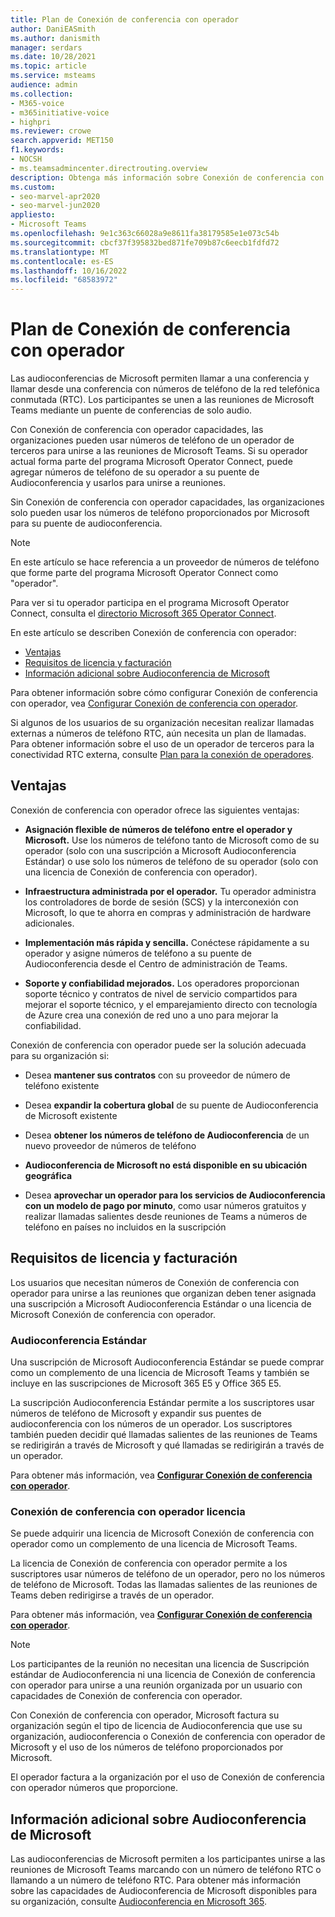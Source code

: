 ```yaml
---
title: Plan de Conexión de conferencia con operador
author: DaniEASmith
ms.author: danismith
manager: serdars
ms.date: 10/28/2021
ms.topic: article
ms.service: msteams
audience: admin
ms.collection:
- M365-voice
- m365initiative-voice
- highpri
ms.reviewer: crowe
search.appverid: MET150
f1.keywords:
- NOCSH
- ms.teamsadmincenter.directrouting.overview
description: Obtenga más información sobre Conexión de conferencia con operador, como los requisitos y el planeamiento de la implementación.
ms.custom:
- seo-marvel-apr2020
- seo-marvel-jun2020
appliesto:
- Microsoft Teams
ms.openlocfilehash: 9e1c363c66028a9e8611fa38179585e1e073c54b
ms.sourcegitcommit: cbcf37f395832bed871fe709b87c6eecb1fdfd72
ms.translationtype: MT
ms.contentlocale: es-ES
ms.lasthandoff: 10/16/2022
ms.locfileid: "68583972"
---
```

# <a name="plan-for-operator-connect-conferencing"></a>Plan de Conexión de conferencia con operador

Las audioconferencias de Microsoft permiten llamar a una conferencia y llamar desde una conferencia con números de teléfono de la red telefónica conmutada (RTC).  Los participantes se unen a las reuniones de Microsoft Teams mediante un puente de conferencias de solo audio.

Con Conexión de conferencia con operador capacidades, las organizaciones pueden usar números de teléfono de un operador de terceros para unirse a las reuniones de Microsoft Teams. Si su operador actual forma parte del programa Microsoft Operator Connect, puede agregar números de teléfono de su operador a su puente de Audioconferencia y usarlos para unirse a reuniones.

Sin Conexión de conferencia con operador capacidades, las organizaciones solo pueden usar los números de teléfono proporcionados por Microsoft para su puente de audioconferencia.

>[!NOTE]
>En este artículo se hace referencia a un proveedor de números de teléfono que forme parte del programa Microsoft Operator Connect como "operador".
>
>Para ver si tu operador participa en el programa Microsoft Operator Connect, consulta el [directorio Microsoft 365 Operator Connect](https://cloudpartners.transform.microsoft.com/practices/microsoft-365-for-operators/directory).

En este artículo se describen Conexión de conferencia con operador:

- [Ventajas](#benefits)
- [Requisitos de licencia y facturación](#licensing-requirements-and-billing)
- [Información adicional sobre Audioconferencia de Microsoft](#additional-information-on-microsoft-audio-conferencing)

Para obtener información sobre cómo configurar Conexión de conferencia con operador, vea [Configurar Conexión de conferencia con operador](operator-connect-conferencing-configure.md).

Si algunos de los usuarios de su organización necesitan realizar llamadas externas a números de teléfono RTC, aún necesita un plan de llamadas. Para obtener información sobre el uso de un operador de terceros para la conectividad RTC externa, consulte [Plan para la conexión de operadores](operator-connect-plan.md).

## <a name="benefits"></a>Ventajas

Conexión de conferencia con operador ofrece las siguientes ventajas:

- **Asignación flexible de números de teléfono entre el operador y Microsoft.** Use los números de teléfono tanto de Microsoft como de su operador (solo con una suscripción a Microsoft Audioconferencia Estándar) o use solo los números de teléfono de su operador (solo con una licencia de Conexión de conferencia con operador).

- **Infraestructura administrada por el operador.** Tu operador administra los controladores de borde de sesión (SCS) y la interconexión con Microsoft, lo que te ahorra en compras y administración de hardware adicionales.

- **Implementación más rápida y sencilla.** Conéctese rápidamente a su operador y asigne números de teléfono a su puente de Audioconferencia desde el Centro de administración de Teams.

- **Soporte y confiabilidad mejorados.** Los operadores proporcionan soporte técnico y contratos de nivel de servicio compartidos para mejorar el soporte técnico, y el emparejamiento directo con tecnología de Azure crea una conexión de red uno a uno para mejorar la confiabilidad.

Conexión de conferencia con operador puede ser la solución adecuada para su organización si:

- Desea **mantener sus contratos** con su proveedor de número de teléfono existente

- Desea **expandir la cobertura global** de su puente de Audioconferencia de Microsoft existente

- Desea **obtener los números de teléfono de Audioconferencia** de un nuevo proveedor de números de teléfono

- **Audioconferencia de Microsoft no está disponible en su ubicación geográfica**

- Desea **aprovechar un operador para los servicios de Audioconferencia con un modelo de pago por minuto**, como usar números gratuitos y realizar llamadas salientes desde reuniones de Teams a números de teléfono en países no incluidos en la suscripción

## <a name="licensing-requirements-and-billing"></a>Requisitos de licencia y facturación

Los usuarios que necesitan números de Conexión de conferencia con operador para unirse a las reuniones que organizan deben tener asignada una suscripción a Microsoft Audioconferencia Estándar o una licencia de Microsoft Conexión de conferencia con operador.

### <a name="audio-conferencing-standard-subscription"></a>Audioconferencia Estándar

Una suscripción de Microsoft Audioconferencia Estándar se puede comprar como un complemento de una licencia de Microsoft Teams y también se incluye en las suscripciones de Microsoft 365 E5 y Office 365 E5.

La suscripción Audioconferencia Estándar permite a los suscriptores usar números de teléfono de Microsoft y expandir sus puentes de audioconferencia con los números de un operador. Los suscriptores también pueden decidir qué llamadas salientes de las reuniones de Teams se redirigirán a través de Microsoft y qué llamadas se redirigirán a través de un operador.

Para obtener más información, vea [**Configurar Conexión de conferencia con operador**](operator-connect-conferencing-configure.md).

### <a name="operator-connect-conferencing-license"></a>Conexión de conferencia con operador licencia

Se puede adquirir una licencia de Microsoft Conexión de conferencia con operador como un complemento de una licencia de Microsoft Teams.

La licencia de Conexión de conferencia con operador permite a los suscriptores usar números de teléfono de un operador, pero no los números de teléfono de Microsoft. Todas las llamadas salientes de las reuniones de Teams deben redirigirse a través de un operador.

Para obtener más información, vea [**Configurar Conexión de conferencia con operador**](operator-connect-conferencing-configure.md).

>[!Note]
>Los participantes de la reunión no necesitan una licencia de Suscripción estándar de Audioconferencia ni una licencia de Conexión de conferencia con operador para unirse a una reunión organizada por un usuario con capacidades de Conexión de conferencia con operador.

Con Conexión de conferencia con operador, Microsoft factura su organización según el tipo de licencia de Audioconferencia que use su organización, audioconferencia o Conexión de conferencia con operador de Microsoft y el uso de los números de teléfono proporcionados por Microsoft.

El operador factura a la organización por el uso de Conexión de conferencia con operador números que proporcione.

## <a name="additional-information-on-microsoft-audio-conferencing"></a>Información adicional sobre Audioconferencia de Microsoft

Las audioconferencias de Microsoft permiten a los participantes unirse a las reuniones de Microsoft Teams marcando con un número de teléfono RTC o llamando a un número de teléfono RTC. Para obtener más información sobre las capacidades de Audioconferencia de Microsoft disponibles para su organización, consulte [Audioconferencia en Microsoft 365](audio-conferencing-in-office-365.md).
